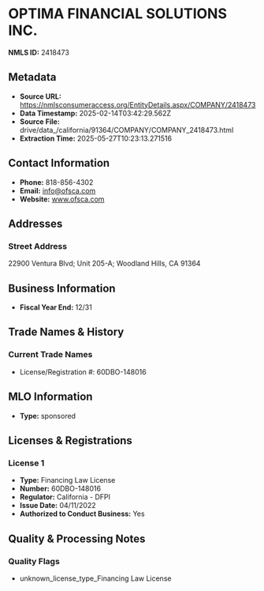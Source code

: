 # OPTIMA FINANCIAL SOLUTIONS INC.

**NMLS ID:** 2418473

## Metadata
- **Source URL:** https://nmlsconsumeraccess.org/EntityDetails.aspx/COMPANY/2418473
- **Data Timestamp:** 2025-02-14T03:42:29.562Z
- **Source File:** drive/data_/california/91364/COMPANY/COMPANY_2418473.html
- **Extraction Time:** 2025-05-27T10:23:13.271516

## Contact Information
- **Phone:** 818-856-4302
- **Email:** info@ofsca.com
- **Website:** www.ofsca.com

## Addresses
### Street Address
22900 Ventura Blvd; Unit 205-A; Woodland Hills, CA 91364

## Business Information
- **Fiscal Year End:** 12/31

## Trade Names & History
### Current Trade Names
- License/Registration #: 60DBO-148016

## MLO Information
- **Type:** sponsored

## Licenses & Registrations

### License 1
- **Type:** Financing Law License
- **Number:** 60DBO-148016
- **Regulator:** California - DFPI
- **Issue Date:** 04/11/2022
- **Authorized to Conduct Business:** Yes

## Quality & Processing Notes
### Quality Flags
- unknown_license_type_Financing Law License
